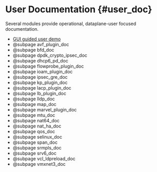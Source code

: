 User Documentation    {#user_doc}
==================

Several modules provide operational, dataplane-user focused documentation.

- [GUI guided user demo](https://wiki.fd.io/view/VPP_Sandbox/vpp-userdemo)
- @subpage avf_plugin_doc
- @subpage bfd_doc
- @subpage dpdk_crypto_ipsec_doc
- @subpage dhcp6_pd_doc
- @subpage flowprobe_plugin_doc
- @subpage ioam_plugin_doc
- @subpage ipsec_gre_doc
- @subpage kp_plugin_doc
- @subpage lacp_plugin_doc
- @subpage lb_plugin_doc
- @subpage lldp_doc
- @subpage map_doc
- @subpage marvel_plugin_doc
- @subpage mtu_doc
- @subpage nat64_doc
- @subpage nat_ha_doc
- @subpage qos_doc
- @subpage selinux_doc
- @subpage span_doc
- @subpage srmpls_doc
- @subpage srv6_doc
- @subpage vcl_ldpreload_doc
- @subpage vmxnet3_doc
